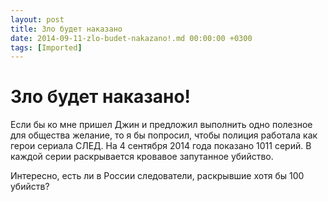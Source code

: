 ```yaml
---
layout: post
title: Зло будет наказано
date: 2014-09-11-zlo-budet-nakazano!.md 00:00:00 +0300
tags: [Imported]
---
```

# Зло будет наказано!

Если бы ко мне пришел Джин и предложил выполнить одно полезное для общества желание, то я бы попросил, чтобы полиция работала как герои сериала СЛЕД. На 4 сентября 2014 года показано 1011 серий. В каждой серии раскрывается кровавое запутанное убийство.

Интересно, есть ли в России следователи, раскрывшие хотя бы 100 убийств?